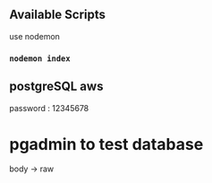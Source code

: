 ## Available Scripts

use nodemon

### `nodemon index`

## postgreSQL aws

password : 12345678

# pgadmin to test database

body -> raw
